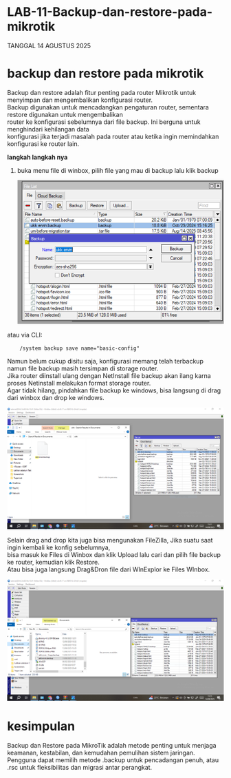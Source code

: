 # LAB-11-Backup-dan-restore-pada-mikrotik
TANGGAL 14 AGUSTUS 2025
# backup dan restore pada mikrotik 
Backup dan restore adalah fitur penting pada router Mikrotik untuk menyimpan dan mengembalikan konfigurasi router.  
Backup digunakan untuk mencadangkan pengaturan router, sementara restore digunakan untuk mengembalikan  
router ke konfigurasi sebelumnya dari file backup. Ini berguna untuk menghindari kehilangan data  
konfigurasi jika terjadi masalah pada router atau ketika ingin memindahkan konfigurasi ke router lain.  

**langkah langkah nya**
1. buka menu file di winbox, pilih file yang mau di backup lalu klik backup 

   ![m](a23.PNG)

atau via CLI:

        /system backup save name="basic-config"

Namun belum cukup disitu saja, konfigurasi memang telah terbackup namun file backup masih tersimpan di storage router.  
Jika router diinstall ulang dengan NetInstall file backup akan ilang karna proses Netinstall melakukan format storage router.  
Agar tidak hilang, pindahkan file backup ke windows, bisa langsung di drag dari winbox dan drop ke windows.  

![M](oll.PNG)

Selain drag and drop kita juga bisa mengunakan FileZilla,  Jika suatu saat ingin kembali ke konfig sebelumnya,  
bisa masuk ke Files di Winbox dan klik Upload lalu cari dan pilih file backup ke router, kemudian klik Restore.  
Atau bisa juga langsung Drag&Dron file dari WInExplor ke Files WInbox.  

![M](gg.PNG)

# kesimpulan
Backup dan Restore pada MikroTik adalah metode penting untuk menjaga keamanan, kestabilan, dan kemudahan pemulihan sistem jaringan.
Pengguna dapat memilih metode .backup untuk pencadangan penuh, atau .rsc untuk fleksibilitas dan migrasi antar perangkat.
   
